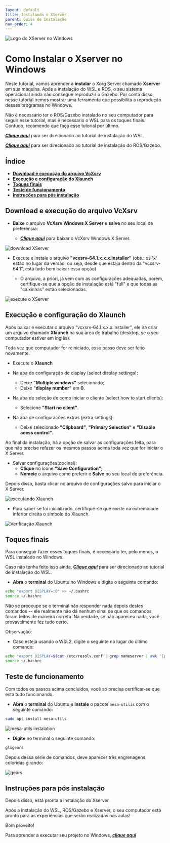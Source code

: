 ```yaml
---
layout: default
title: Instalando o XServer
parent: Guias de Instalação
nav_order: 4
---
```


![Logo do XServer no Windows](../assets/img/logo_Xserver.png)

# **Como Instalar o Xserver no Windows**

Neste tutorial, vamos aprender a **instalar** o Xorg Server chamado **Xserver** em sua máquina.
Após a instalação do WSL e ROS, o seu sistema operacional ainda não consegue reproduzir o Gazebo. Por conta disso, nesse tutorial iremos mostrar uma ferramenta que possibilita a reprodução desses programas no Windows.

Não é necessário ter o ROS/Gazebo instalado no seu computador para seguir esse tutorial, mas é necessario o WSL para os toques finais. Contudo, recomendo que faça esse tutorial por último.

***[Clique aqui](../InstalationGuides/WSL.md)*** para ser direcionado ao tutorial de instalação do WSL.

***[Clique aqui](../InstalationGuides/ROSGazeboWSL.md)*** para ser direcionado ao tutorial de instalação do ROS/Gazebo.
## **Índice**<!-- omit in toc --> 

- [**Download e execução do arquivo VcXsrv**](#Download-e-execução-do-arquivo-VcXsrv)
- [**Execução e configuração do Xlaunch**](#Execução-e-configuração-do-Xlaunch)
- [**Toques finais**](#Toques-finais)
- [**Teste de funcionamento**](#Teste-de-funcionamento)
- [**Instruções para pós instalação**](#Instruções-para-pós-instalação)

## **Download e execução do arquivo VcXsrv**

- **Baixe** o arquivo **VcXsrv Windows X Server** e **salve** no seu local de preferência:

    - ***[Clique aqui](https://sourceforge.net/projects/vcxsrv/)*** para baixar o VcXsrv Windows X Server.

![download XServer](../assets/gif/XServer/0_baixando_VcXsrv.gif)

- Execute e instale o arquivo **"vcxsrv-64.1.x.x.x.installer"** (obs.: os 'x' estão no lugar da versão, ou seja, desde que estaja dentro da "vcxsrv-64.1", está tudo bem baixar essa opção)
    
    - O arquivo, a priori, já vem com as configurações adequadas, porém, certifique-se que a opção de instalação está "full" e que todas as "caixinhas" estão selecionadas. 
    
![execute o XServer](../assets/gif/XServer/1_executando_VcXsrv.gif)

## **Execução e configuração do Xlaunch**

Após baixar e executar o arquivo "vcxsrv-64.1.x.x.x.installer", ele irá criar um arquivo chamado **Xlaunch** na sua área de trabalho (desktop, se o seu computador estiver em inglês).

Toda vez que computador for reiniciado, esse passo deve ser feito novamente.

- Execute o **Xlaunch**
- Na aba de configuração de display (select display settings):
    - Deixe **"Multiple windows"** selecionado;
    - Deixe **"display number"** em **0**.

- Na aba de seleção de como iniciar o cliente (select how to start clients):
    - Selecione **"Start no client"**.

- Na aba de configurações extras (extra settings):
    - Deixe selecionado **"Clipboard"**, **"Primary Selection"** e **"Disable acess control"**.

Ao final da instalação, há a opção de salvar as configurações feita, para que não precise refazer os mesmos passos acima toda vez que for iniciar o X Server.

- Salvar configurações(opcinal):
    - **Clique** no icone **"Save Configuration"**;
    - **Nomeie** o arquivo como preferir e **Salve** no seu local de preferência.

Depois disso, basta clicar no arquivo de configurações salvo para iniciar o X Server.

![executando Xlaunch](../assets/gif/XServer/2_executando_Xlaunch.gif)

- Para saber se foi inicializado, certifique-se que existe na extremidade inferior direita o símbolo do Xlaunch.

![Verificação Xlaunch](../assets/img/check_xlaunch.png)

## **Toques finais**

Para conseguir fazer esses toques finais, é necessário ter, pelo menos, o WSL instalado no Windows.

Caso não tenha feito isso ainda, ***[Clique aqui](../InstalationGuides/WSL.md)*** para ser direcionado ao tutorial de instalação do WSL.

- **Abra** o **terminal** do Ubuntu no Windows e digite o seguinte comando:

```bash
echo "export DISPLAY=:0" >> ~/.bashrc
source ~/.bashrc
```
Não se preocupe se o terminal não responder nada depois destes comandos -- ele realmente não dá nenhum sinal de que os comandos foram feitos de maneira correta. Na verdade, se não apareceu nada, você provavelmente fez tudo certo.

Observação:
- Caso esteja usando o WSL2, digite o seguinte no lugar do último comando:

```bash
echo "export DISPLAY=$(cat /etc/resolv.conf | grep nameserver | awk '{print $2}'):0" >> ~/.bashrc
source ~/.bashrc
```

## **Teste de funcionamento**
Com todos os passos acima concluidos, você só precisa certificar-se que está tudo funcionando.

- **Abra** o **terminal** do Ubuntu e **Instale** o pacote `mesa-utilis` com o seguinte comando:

```bash
sudo apt install mesa-utils
```

![mesa-utils instalation](../assets/gif/XServer/3_mesa_utils_instalation.gif)

- **Digite** no terminal o seguinte comando:

```bash
glxgears
```

Depois dessa série de comandos, deve aparecer três engrenagens coloridas girando:

![gears](../assets/gif/XServer/4_gears.gif)

## **Instruções para pós instalação**
Depois disso, está pronta a instalação do Xserver.

Após a instalação do WSL, ROS/Gazebo e Xserver, o seu computador está pronto para as experiências que serão realizadas nas aulas!

Bom proveito!

Para aprender a executar seu projeto no Windows, ***[clique aqui](../HowToRun/RunOnWSL.md)*** 
